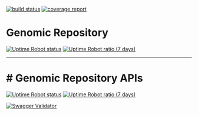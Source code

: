 [![build status](https://gitlab.hpc.cineca.it/mdantoni/telethon_repo/badges/master/build.svg)](https://gitlab.hpc.cineca.it/mdantoni/telethon_repo/commits/master)
[![coverage report](https://gitlab.hpc.cineca.it/mdantoni/telethon_repo/badges/master/coverage.svg)](https://gitlab.hpc.cineca.it/mdantoni/telethon_repo/commits/master)

# Genomic Repository

[![Uptime Robot status](https://img.shields.io/uptimerobot/status/m778301582-d299420aa29f75c4f39419f1.svg)]() [![Uptime Robot ratio (7 days)](https://img.shields.io/uptimerobot/ratio/7/m778301582-d299420aa29f75c4f39419f1.svg)]()

---

# # Genomic Repository APIs

[![Uptime Robot status](https://img.shields.io/uptimerobot/status/m778864776-f00033a0ba2e638ebaf0a384.svg)]() [![Uptime Robot ratio (7 days)](https://img.shields.io/uptimerobot/ratio/7/m778864776-f00033a0ba2e638ebaf0a384.svg)]()

[![Swagger Validator](https://img.shields.io/swagger/valid/2.0/https/repo.nig.cineca.it/api/specs.svg)]()
